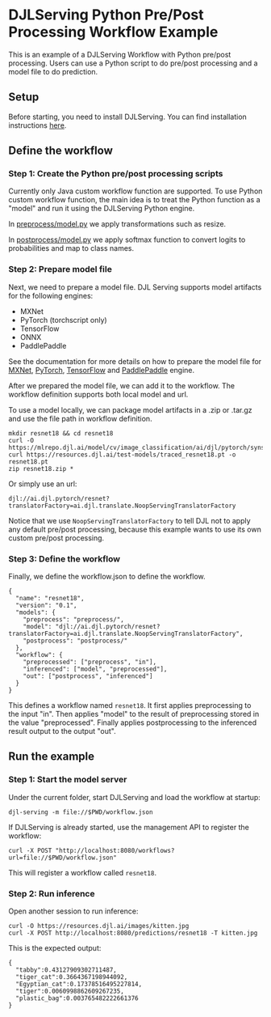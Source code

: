# DJLServing Python Pre/Post Processing Workflow Example

This is an example of a DJLServing Workflow with Python pre/post processing.
Users can use a Python script to do pre/post processing and a model file to do prediction.

## Setup

Before starting, you need to install DJLServing. You can find installation instructions
[here](https://github.com/deepjavalibrary/djl-serving#installation).

## Define the workflow

### Step 1: Create the Python pre/post processing scripts

Currently only Java custom workflow function are supported. To use Python custom workflow function,
the main idea is to treat the Python function as a "model" and run it using the DJLServing Python engine.

In [preprocess/model.py](preprocess/model.py) we apply transformations such as resize.

In [postprocess/model.py](postprocess/model.py) we apply softmax function to convert
logits to probabilities and map to class names.

### Step 2: Prepare model file

Next, we need to prepare a model file. DJL Serving supports model artifacts for the following engines:

* MXNet
* PyTorch (torchscript only)
* TensorFlow
* ONNX
* PaddlePaddle

See the documentation for more details on how to prepare the model file for
[MXNet](https://github.com/deepjavalibrary/djl/blob/master/docs/mxnet/how_to_convert_your_model_to_symbol.md),
[PyTorch](https://github.com/deepjavalibrary/djl/blob/master/docs/pytorch/how_to_convert_your_model_to_torchscript.md),
[TensorFlow](https://github.com/deepjavalibrary/djl/blob/master/docs/tensorflow/how_to_import_tensorflow_models_in_DJL.md)
and [PaddlePaddle](https://github.com/deepjavalibrary/djl/blob/master/docs/paddlepaddle/how_to_create_paddlepaddle_model.md) engine.

After we prepared the model file, we can add it to the workflow.
The workflow definition supports both local model and url.

To use a model locally, we can package model artifacts in a .zip or .tar.gz and use the file path in workflow definition.

```
mkdir resnet18 && cd resnet18
curl -O https://mlrepo.djl.ai/model/cv/image_classification/ai/djl/pytorch/synset.txt
curl https://resources.djl.ai/test-models/traced_resnet18.pt -o resnet18.pt
zip resnet18.zip *
```

Or simply use an url:

```
djl://ai.djl.pytorch/resnet?translatorFactory=ai.djl.translate.NoopServingTranslatorFactory
```

Notice that we use `NoopServingTranslatorFactory` to tell DJL not to apply any default pre/post processing,
because this example wants to use its own custom pre/post processing.

### Step 3: Define the workflow

Finally, we define the workflow.json to define the workflow.

```
{
  "name": "resnet18",
  "version": "0.1",
  "models": {
    "preprocess": "preprocess/",
    "model": "djl://ai.djl.pytorch/resnet?translatorFactory=ai.djl.translate.NoopServingTranslatorFactory",
    "postprocess": "postprocess/"
  },
  "workflow": {
    "preprocessed": ["preprocess", "in"],
    "inferenced": ["model", "preprocessed"],
    "out": ["postprocess", "inferenced"]
  }
}
```

This defines a workflow named `resnet18`. It first applies preprocessing to the input "in".
Then applies "model" to the result of preprocessing stored in the value "preprocessed".
Finally applies postprocessing to the inferenced result output to the output "out".

## Run the example

### Step 1: Start the model server

Under the current folder, start DJLServing and load the workflow at startup:

```
djl-serving -m file://$PWD/workflow.json
```

If DJLServing is already started, use the management API to register the workflow:

```
curl -X POST "http://localhost:8080/workflows?url=file://$PWD/workflow.json"
```

This will register a workflow called `resnet18`.

### Step 2: Run inference

Open another session to run inference:

```
curl -O https://resources.djl.ai/images/kitten.jpg
curl -X POST http://localhost:8080/predictions/resnet18 -T kitten.jpg
```

This is the expected output:

```
{
  "tabby":0.43127909302711487,
  "tiger_cat":0.3664367198944092,
  "Egyptian_cat":0.17378516495227814,
  "tiger":0.0060998862609267235,
  "plastic_bag":0.003765482222661376
}
```
